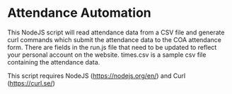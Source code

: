 # Attendance Automation

This NodeJS script will read attendance data from a CSV file and generate curl commands which submit the attendance data to the COA attendance form. There are fields in the run.js file that need to be updated to reflect your personal account on the website. times.csv is a sample csv file containing the attendance data.

This script requires NodeJS (https://nodejs.org/en/) and Curl (https://curl.se/) 